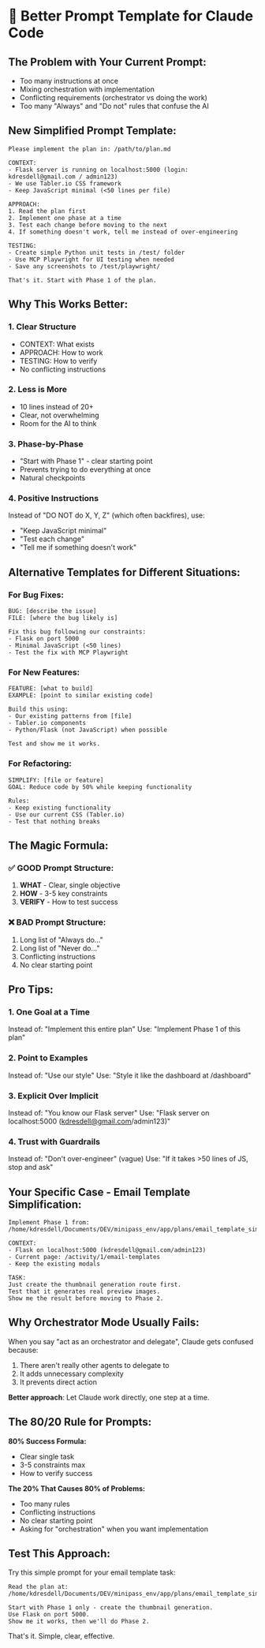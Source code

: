 # 🎯 Better Prompt Template for Claude Code

## The Problem with Your Current Prompt:
- Too many instructions at once
- Mixing orchestration with implementation
- Conflicting requirements (orchestrator vs doing the work)
- Too many "Always" and "Do not" rules that confuse the AI

## New Simplified Prompt Template:

```
Please implement the plan in: /path/to/plan.md

CONTEXT:
- Flask server is running on localhost:5000 (login: kdresdell@gmail.com / admin123)
- We use Tabler.io CSS framework
- Keep JavaScript minimal (<50 lines per file)

APPROACH:
1. Read the plan first
2. Implement one phase at a time
3. Test each change before moving to the next
4. If something doesn't work, tell me instead of over-engineering

TESTING:
- Create simple Python unit tests in /test/ folder
- Use MCP Playwright for UI testing when needed
- Save any screenshots to /test/playwright/

That's it. Start with Phase 1 of the plan.
```

## Why This Works Better:

### 1. **Clear Structure**
- CONTEXT: What exists
- APPROACH: How to work
- TESTING: How to verify
- No conflicting instructions

### 2. **Less is More**
- 10 lines instead of 20+
- Clear, not overwhelming
- Room for the AI to think

### 3. **Phase-by-Phase**
- "Start with Phase 1" - clear starting point
- Prevents trying to do everything at once
- Natural checkpoints

### 4. **Positive Instructions**
Instead of "DO NOT do X, Y, Z" (which often backfires), use:
- "Keep JavaScript minimal"
- "Test each change"
- "Tell me if something doesn't work"

## Alternative Templates for Different Situations:

### For Bug Fixes:
```
BUG: [describe the issue]
FILE: [where the bug likely is]

Fix this bug following our constraints:
- Flask on port 5000
- Minimal JavaScript (<50 lines)
- Test the fix with MCP Playwright
```

### For New Features:
```
FEATURE: [what to build]
EXAMPLE: [point to similar existing code]

Build this using:
- Our existing patterns from [file]
- Tabler.io components
- Python/Flask (not JavaScript) when possible

Test and show me it works.
```

### For Refactoring:
```
SIMPLIFY: [file or feature]
GOAL: Reduce code by 50% while keeping functionality

Rules:
- Keep existing functionality
- Use our current CSS (Tabler.io)
- Test that nothing breaks
```

## The Magic Formula:

### ✅ GOOD Prompt Structure:
1. **WHAT** - Clear, single objective
2. **HOW** - 3-5 key constraints
3. **VERIFY** - How to test success

### ❌ BAD Prompt Structure:
1. Long list of "Always do..."
2. Long list of "Never do..."
3. Conflicting instructions
4. No clear starting point

## Pro Tips:

### 1. **One Goal at a Time**
Instead of: "Implement this entire plan"
Use: "Implement Phase 1 of this plan"

### 2. **Point to Examples**
Instead of: "Use our style"
Use: "Style it like the dashboard at /dashboard"

### 3. **Explicit Over Implicit**
Instead of: "You know our Flask server"
Use: "Flask server on localhost:5000 (kdresdell@gmail.com/admin123)"

### 4. **Trust with Guardrails**
Instead of: "Don't over-engineer" (vague)
Use: "If it takes >50 lines of JS, stop and ask"

## Your Specific Case - Email Template Simplification:

```
Implement Phase 1 from: /home/kdresdell/Documents/DEV/minipass_env/app/plans/email_template_simplification.md

CONTEXT:
- Flask on localhost:5000 (kdresdell@gmail.com/admin123)
- Current page: /activity/1/email-templates
- Keep the existing modals

TASK:
Just create the thumbnail generation route first.
Test that it generates real preview images.
Show me the result before moving to Phase 2.
```

## Why Orchestrator Mode Usually Fails:

When you say "act as an orchestrator and delegate", Claude gets confused because:
1. There aren't really other agents to delegate to
2. It adds unnecessary complexity
3. It prevents direct action

**Better approach**: Let Claude work directly, one step at a time.

## The 80/20 Rule for Prompts:

**80% Success Formula:**
- Clear single task
- 3-5 constraints max
- How to verify success

**The 20% That Causes 80% of Problems:**
- Too many rules
- Conflicting instructions  
- No clear starting point
- Asking for "orchestration" when you want implementation

## Test This Approach:

Try this simple prompt for your email template task:

```
Read the plan at: /home/kdresdell/Documents/DEV/minipass_env/app/plans/email_template_simplification.md

Start with Phase 1 only - create the thumbnail generation.
Use Flask on port 5000.
Show me it works, then we'll do Phase 2.
```

That's it. Simple, clear, effective.